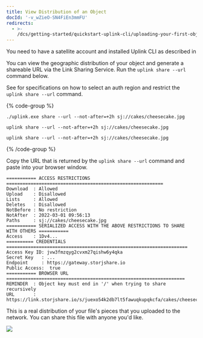 ```yaml
---
title: View Distribution of an Object
docId: '-v_wZieO-SN4FiEn3mmFU'
redirects:
  - >-
    /dcs/getting-started/quickstart-uplink-cli/uploading-your-first-object/view-distribution-of-an-object
---
```


You need to have a satellite account and installed Uplink CLI as described in [](docId:TbMdOGCAXNWyPpQmH6EOq)

You can view the geographic distribution of your object and generate a shareable URL via the Link Sharing Service. Run the `uplink share --url` command below.

See [](docId:tBnCSrmR1jbOewG38fIr4)for specifications on how to select an auth region and restrict the `uplink share --url` command.

{% code-group %}

```windows
./uplink.exe share --url --not-after=+2h sj://cakes/cheesecake.jpg
```

```macos
uplink share --url --not-after=+2h sj://cakes/cheesecake.jpg
```

```linux
uplink share --url --not-after=+2h sj://cakes/cheesecake.jpg
```

{% /code-group %}

Copy the URL that is returned by the `uplink share --url` command and paste into your browser window.

```shell
=========== ACCESS RESTRICTIONS ==========================================================
Download  : Allowed
Upload    : Disallowed
Lists     : Allowed
Deletes   : Disallowed
NotBefore : No restriction
NotAfter  : 2022-03-01 09:56:13
Paths     : sj://cakes/cheesecake.jpg
=========== SERIALIZED ACCESS WITH THE ABOVE RESTRICTIONS TO SHARE WITH OTHERS ===========
Access    : 1Dv4...
========== CREDENTIALS ===================================================================
Access Key ID: jvw3fmzqyg2cvxm27qishw6y4qka
Secret Key   : ...
Endpoint     : https://gateway.storjshare.io
Public Access:  true
=========== BROWSER URL ==================================================================
REMINDER  : Object key must end in '/' when trying to share recursively
URL       : https://link.storjshare.io/s/juexo54k2db7lt5fawuqkupqkcfa/cakes/cheesecake.jpg
```

This is a real distribution of your file's pieces that you uploaded to the network. You can share this file with anyone you'd like.

![](https://archbee-image-uploads.s3.amazonaws.com/kv3plx2xmXcUGcVl4Lttj/wx1Ujm2Y4Fnpn9vtROT0R_object-distribution.png)
